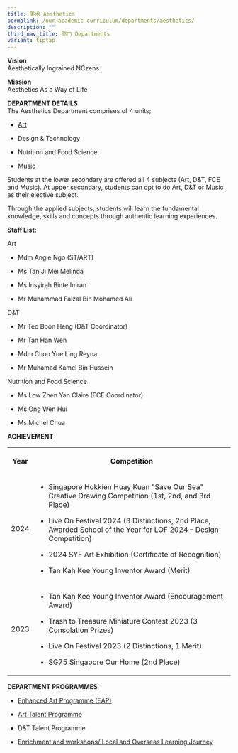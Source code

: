 ```yaml
---
title: 美术 Aesthetics
permalink: /our-academic-curriculum/departments/aesthetics/
description: ""
third_nav_title: 部门 Departments
variant: tiptap
---
```

<p><strong>Vision</strong>
<br>Aesthetically Ingrained NCzens
<br>
</p>
<p><strong>Mission</strong>
<br>Aesthetics As a Way of Life</p>
<p><strong>DEPARTMENT DETAILS</strong>
<br>The Aesthetics Department comprises of 4 units;</p>
<ul data-tight="true" class="tight">
<li>
<p><a href="https://sites.google.com/moe.edu.sg/unitquelyncart/about-ncart" rel="noopener noreferrer nofollow" target="_blank">Art</a>
<br>
</p>
</li>
<li>
<p>Design &amp; Technology
<br>
</p>
</li>
<li>
<p>Nutrition and Food Science
<br>
</p>
</li>
<li>
<p>Music
<br>
</p>
</li>
</ul>
<p>Students at the lower secondary are offered all 4 subjects (Art, D&amp;T,
FCE and Music). At upper secondary, students can opt to do Art, D&amp;T
or Music as their elective subject.
<br>
</p>
<p>Through the applied subjects, students will learn the fundamental knowledge,
skills and concepts through authentic learning experiences.
<br>
</p>
<p><strong>Staff List:</strong>
</p>
<p>Art</p>
<ul data-tight="true" class="tight">
<li>
<p>Mdm Angie Ngo (ST/ART)</p>
</li>
<li>
<p>Ms Tan Ji Mei Melinda</p>
</li>
<li>
<p>Ms Insyirah Binte Imran</p>
</li>
<li>
<p>Mr Muhammad Faizal Bin Mohamed Ali
<br>
</p>
</li>
</ul>
<p>D&amp;T</p>
<ul data-tight="true" class="tight">
<li>
<p>Mr Teo Boon Heng (D&amp;T Coordinator)</p>
</li>
<li>
<p>Mr Tan Han Wen</p>
</li>
<li>
<p>Mdm Choo Yue Ling Reyna</p>
</li>
<li>
<p>Mr Muhamad Kamel Bin Hussein</p>
</li>
</ul>
<p>Nutrition and Food Science</p>
<ul data-tight="true" class="tight">
<li>
<p>Ms Low Zhen Yan Claire (FCE Coordinator)</p>
</li>
<li>
<p>Ms Ong Wen Hui</p>
</li>
<li>
<p>Ms Michel Chua</p>
</li>
</ul>
<p></p>
<p></p>
<p><strong>ACHIEVEMENT</strong>
<br>
</p>
<table style="minWidth: 50px">
<colgroup>
<col>
<col>
</colgroup>
<tbody>
<tr>
<th rowspan="1" colspan="1">
<p><strong>Year</strong>
</p>
</th>
<th rowspan="1" colspan="1">
<p><strong>Competition</strong>
</p>
</th>
</tr>
<tr>
<td rowspan="1" colspan="1">
<p>2024</p>
</td>
<td rowspan="1" colspan="1">
<ul data-tight="true" class="tight">
<li>
<p>Singapore Hokkien Huay Kuan "Save Our Sea" Creative Drawing Competition
(1st, 2nd, and 3rd Place)</p>
</li>
<li>
<p>Live On Festival 2024 (3 Distinctions, 2nd Place, Awarded School of the
Year for LOF 2024 – Design Competition)</p>
</li>
<li>
<p>2024 SYF Art Exhibition (Certificate of Recognition)</p>
</li>
<li>
<p>Tan Kah Kee Young Inventor Award (Merit)</p>
</li>
</ul>
</td>
</tr>
<tr>
<td rowspan="1" colspan="1">
<p>2023</p>
</td>
<td rowspan="1" colspan="1">
<ul data-tight="true" class="tight">
<li>
<p>Tan Kah Kee Young Inventor Award (Encouragement Award)</p>
</li>
<li>
<p>Trash to Treasure Miniature Contest 2023 (3 Consolation Prizes)</p>
</li>
<li>
<p>Live On Festival 2023 (2 Distinctions, 1 Merit)</p>
</li>
<li>
<p>SG75 Singapore Our Home (2nd Place)</p>
</li>
</ul>
</td>
</tr>
</tbody>
</table>
<p><strong>DEPARTMENT PROGRAMMES</strong>
</p>
<ul data-tight="true" class="tight">
<li>
<p><a href="https://sites.google.com/moe.edu.sg/unitquelyncart/ncart-talent-development/enhanced-art-programme-eap" rel="noopener noreferrer nofollow" target="_blank">Enhanced Art Programme (EAP)</a>
<br>
</p>
</li>
<li>
<p><a href="https://sites.google.com/moe.edu.sg/unitquelyncart/ncart-talent-development/art-talent-programme-atp" rel="noopener noreferrer nofollow" target="_blank">Art Talent Programme</a>
<br>
</p>
</li>
<li>
<p>D&amp;T Talent Programme
<br>
</p>
</li>
<li>
<p><a href="https://sites.google.com/moe.edu.sg/unitquelyncart/ncart-talent-development/enhanced-art-programme-eap" rel="noopener noreferrer nofollow" target="_blank">Enrichment and workshops/ Local and Overseas Learning Journey</a>
<br>
</p>
</li>
</ul>
<p></p>